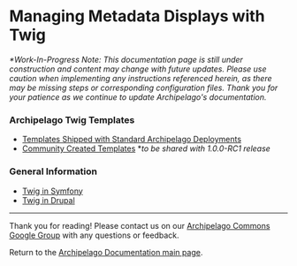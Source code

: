 # Managing Metadata Displays with Twig
_*Work-In-Progress Note: This documentation page is still under construction and content may change with future updates. Please use caution when implementing any instructions referenced herein, as there may be missing steps or corresponding configuration files. Thank you for your patience as we continue to update Archipelago's documentation._

### Archipelago Twig Templates

- [Templates Shipped with Standard Archipelago Deployments](https://github.com/esmero/archipelago-deployment/tree/1.0.0-RC1/d8content/metadatadisplays)
- [Community Created Templates]((../docs/tbd.md))
  *_to be shared with 1.0.0-RC1 release_

### General Information
  - [Twig in Symfony](https://twig.symfony.com)
  - [Twig in Drupal](https://www.drupal.org/docs/theming-drupal/twig-in-drupal)

---

Thank you for reading! Please contact us on our [Archipelago Commons Google Group](https://groups.google.com/forum/#!forum/archipelago-commons) with any questions or feedback.

Return to the [Archipelago Documentation main page](../README.md).
